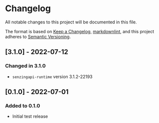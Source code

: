 # Changelog

All notable changes to this project will be documented in this file.

The format is based on [Keep a Changelog](https://keepachangelog.com/en/1.0.0/),
[markdownlint](https://dlaa.me/markdownlint/),
and this project adheres to [Semantic Versioning](https://semver.org/spec/v2.0.0.html).

## [3.1.0] - 2022-07-12

### Changed in 3.1.0

- `senzingapi-runtime` version 3.1.2-22193

## [0.1.0] - 2022-07-01

### Added to 0.1.0

- Initial test release

